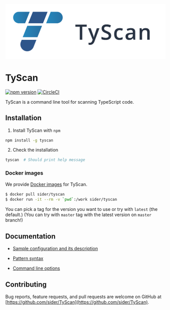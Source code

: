 ![TyScan logo](logo/TyScan_Horizontal.png)

# TyScan

[![npm version](https://badge.fury.io/js/tyscan.svg)](https://badge.fury.io/js/tyscan)
[![CircleCI](https://circleci.com/gh/sider/TyScan.svg?style=svg)](https://circleci.com/gh/sider/TyScan)

TyScan is a command line tool for scanning TypeScript code.

## Installation

1. Install TyScan with `npm`

```sh
npm install -g tyscan
```

2. Check the installation

```sh
tyscan  # Should print help message
```

### Docker images

We provide [Docker images](https://hub.docker.com/r/sider/tyscan) for TyScan.

```sh
$ docker pull sider/tyscan
$ docker run -it --rm -v `pwd`:/work sider/tyscan
```

You can pick a tag for the version you want to use or try with `latest` (the default.)
(You can try with `master` tag with the latest version on `master` branch!)

## Documentation

- [Sample configuration and its description](doc/config.md)

- [Pattern syntax](doc/pattern.md)

- [Command line options](doc/cli.md)

## Contributing

Bug reports, feature requests, and pull requests are welcome on GitHub at [https://github.com/sider/TyScan](https://github.com/sider/TyScan).
